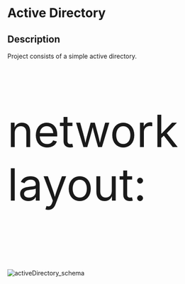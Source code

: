 <h1>Active Directory</h1>

<h2>Description</h2>
Project consists of a simple active directory. 
<br />

<p style="font-size:100px; "> network layout: </p>
<br/>
 
![activeDirectory_schema](https://github.com/TenteNsenga1/ActiveDirectoryLab/assets/75053398/550c7577-ccf8-4b88-b75c-a29c5306eca0)
